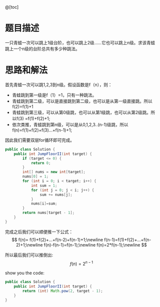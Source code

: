 @[toc]
# 题目描述
一只青蛙一次可以跳上1级台阶，也可以跳上2级……它也可以跳上n级。求该青蛙跳上一个n级的台阶总共有多少种跳法。

# 思路和解法
首先青蛙一次可以跳1,2,3到n级。假设函数是f（n），则：
- 青蛙跳到第一级是f（1）=1，只有一种跳法。
- 青蛙跳到第二级，可以是直接跳到第二级，也可以是从第一级直接跳。所以f(2)=f(1)+1
- 青蛙跳到第三级，可以从第0级跳，也可以从第1级跳，也可以从第2级跳。所以f(3) =f(1)+f(2)+1;
- 依次类推，青蛙跳到第n级，可以是从0,1,2,3..(n-1)级跳，所以f(n)=f(1)+f(2)+f(3)...+f(n-1)+1;

因此我们需要双层for循环即可完成。
```java
public class Solution {
    public int JumpFloorII(int target) {
        if (target <= 0) {
            return 0;
        }
        int[] nums = new int[target];
        nums[0] = 1;
        for (int i = 0; i < target; i++) {
            int sum = 1;
            for (int j = 0; j < i; j++) {
                sum += nums[j];
            }
            nums[i]=sum;
        }
        return nums[target - 1];
    }
}
```

完成之后我们可以顺便推一下公式：
$$
f(n)= f(1)+f(2)+...+f(n-2)+f(n-1)+1;\newline
f(n-1)=f(1)+f(2)+...+f(n-2)+1;\newline
f(n)-f(n-1)=f(n-1);\newline
f(n)=2*f(n-1);\newline
$$

所以最后我们可以推倒出:
$$
f(n) = 2^{n-1}
$$

show you the code:
```java
public class Solution {
    public int JumpFloorII(int target) {
        return (int) Math.pow(2, target - 1);
    }
}
```


